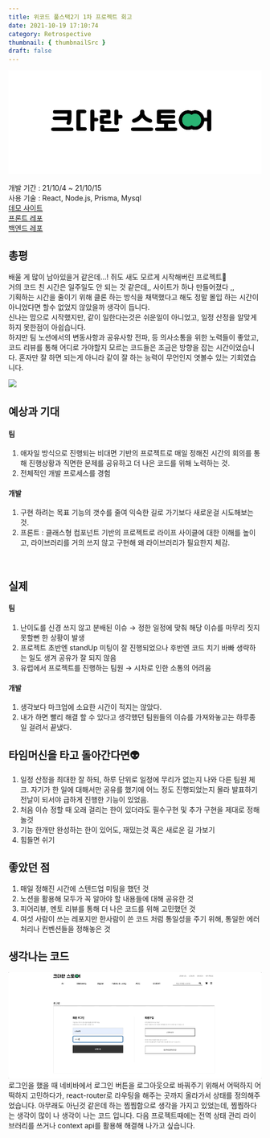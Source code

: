 ```yaml
---
title: 위코드 풀스택2기 1차 프로젝트 회고
date: 2021-10-19 17:10:74
category: Retrospective
thumbnail: { thumbnailSrc }
draft: false
---
```


![](./images/kedaran-logo.png)

개발 기간 : 21/10/4 ~ 21/10/15 <br>
사용 기술 : React, Node.js, Prisma, Mysql  
<a href="http://52.79.242.181/" target="_blank">데모 사이트</a>  
<a href="https://github.com/wecode-bootcamp-korea/fullstack2-1st-keudaran-studio-frontend" target="_blank">프론트 레포</a>  
<a href="https://github.com/wecode-bootcamp-korea/fullstack2-1st-keudaran-studio-backend" target="_blank">백엔드 레포</a>

## 총평

배울 게 많이 남아있을거 같은데...! 쥐도 새도 모르게 시작해버린 프로젝트🦖  
거의 코드 친 시간은 일주일도 안 되는 것 같은데,, 사이트가 하나 만들어졌다 ,,  
기획하는 시간을 줄이기 위해 클론 하는 방식을 채택했다고 해도 정말 몰입 하는 시간이 아니었다면 할수 없었지 않았을까 생각이 듭니다.  
신나는 맘으로 시작했지만, 같이 일한다는것은 쉬운일이 아니었고, 일정 산정을 알맞게 하지 못한점이 아쉽습니다.  
하지만 팀 노션에서의 변동사항과 공유사항 전파, 등 의사소통을 위한 노력들이 좋았고, 코드 리뷰를 통해 어디로 가야할지 모르는 코드들은 조금은 방향을 잡는 시간이었습니다. 혼자만 잘 하면 되는게 아니라 같이 잘 하는 능력이 무언인지 엿볼수 있는 기회였습니다.

![](./images/keudaran-mainPage.gif)

## 예상과 기대

#### 팀

1. 애자일 방식으로 진행되는 비대면 기반의 프로젝트로 매일 정해진 시간의 회의를 통해 진행상황과 직면한 문제를 공유하고 더 나은 코드를 위해 노력하는 것.
2. 전체적인 개발 프로세스를 경험

#### 개발

1. 구현 하려는 목표 기능의 갯수를 줄여 익숙한 길로 가기보다 새로운걸 시도해보는것.
2. 프론트 : 클래스형 컴포넌트 기반의 프로젝트로 라이프 사이클에 대한 이해를 높이고, 라이브러리를 거의 쓰지 않고 구현해 왜 라이브러리가 필요한지 체감.

<br>

## 실제

#### 팀

1. 난이도를 신경 쓰지 않고 분배된 이슈 → 정한 일정에 맞춰 해당 이슈를 마무리 짓지 못할뻔 한 상황이 발생
2. 프로젝트 초반엔 standUp 미팅이 잘 진행되었으나 후반엔 코드 치기 바빠 생략하는 일도 생겨 공유가 잘 되지 않음
3. 유럽에서 프로젝트를 진행하는 팀원 → 시차로 인한 소통의 어려움
   <!-- 4. 더 나은 해결을 위한 토론에서 -->

#### 개발

1. 생각보다 마크업에 소요한 시간이 적지는 않았다.
2. 내가 하면 빨리 해결 할 수 있다고 생각했던 팀원들의 이슈를 가져와놓고는 하루종일 걸려서 끝냈다.

## 타임머신을 타고 돌아간다면👽

1. 일정 산정을 최대한 잘 하되, 하루 단위로 일정에 무리가 없는지 나와 다른 팀원 체크. 자기가 한 일에 대해서만 공유를 했기에 어느 정도 진행되었는지 몰라 발표하기 전날이 되서야 급하게 진행한 기능이 있었음.
2. 처음 이슈 정할 때 오래 걸리는 한이 있더라도 필수구현 및 추가 구현을 제대로 정해놀것
3. 기능 한개만 완성하는 한이 있어도, 재밌는것 혹은 새로운 길 가보기
4. 힘들면 쉬기

## 좋았던 점

1. 매일 정해진 시간에 스텐드업 미팅을 했던 것
2. 노션을 활용해 모두가 꼭 알아야 할 내용들에 대해 공유한 것
3. 피어리뷰, 멘토 리뷰를 통해 더 나은 코드를 위해 고민했던 것
4. 여섯 사람이 쓰는 레포지만 한사람이 쓴 코드 처럼 통일성을 주기 위해, 통일한 에러 처리나 컨벤션들을 정해놓은 것

## 생각나는 코드

![](./images/keudaran-login.gif)
로그인을 했을 때 네비바에서 로그인 버튼을 로그아웃으로 바꿔주기 위해서 어떡하지 어떡하지 고민하다가, react-router로 라우팅을 해주는 곳까지 올라가서 상태를 정의해주었습니다. 아무래도 아닌것 같은데 하는 찜찜함으로 생각을 가지고 있었는데, 찜찜하다는 생각이 많이 나 생각이 나는 코드 입니다. 다음 프로젝트때에는 전역 상태 관리 라이브러리를 쓰거나 context api를 활용해 해결해 나가고 싶습니다.
